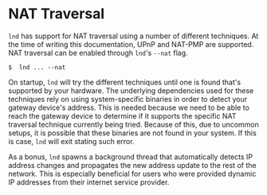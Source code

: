 # NAT Traversal

`lnd` has support for NAT traversal using a number of different techniques. At
the time of writing this documentation, UPnP and NAT-PMP are supported. NAT
traversal can be enabled through `lnd`'s `--nat` flag.

```shell
$  lnd ... --nat
```

On startup, `lnd` will try the different techniques until one is found that's
supported by your hardware. The underlying dependencies used for these
techniques rely on using system-specific binaries in order to detect your
gateway device's address. This is needed because we need to be able to reach the
gateway device to determine if it supports the specific NAT traversal technique
currently being tried. Because of this, due to uncommon setups, it is possible
that these binaries are not found in your system. If this is case, `lnd` will
exit stating such error.

As a bonus, `lnd` spawns a background thread that automatically detects IP
address changes and propagates the new address update to the rest of the
network. This is especially beneficial for users who were provided dynamic IP
addresses from their internet service provider.
